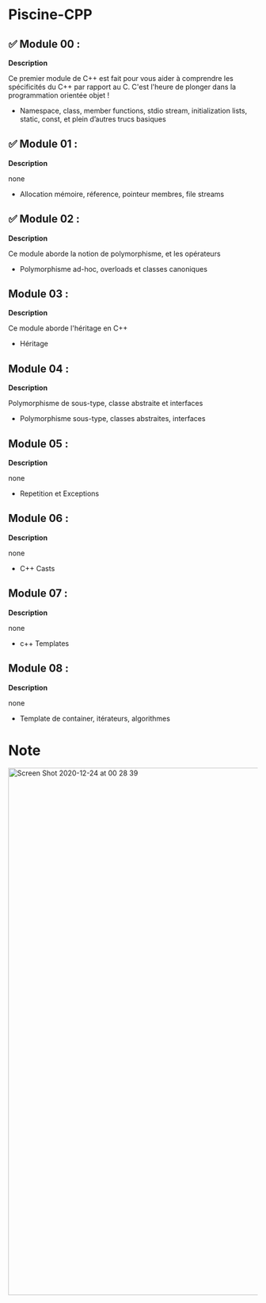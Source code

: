# Piscine-CPP

## ✅ Module 00 :

<strong>Description</strong>

Ce premier module de C++ est fait pour vous aider à comprendre les spécificités du C++ par rapport au C. C'est l'heure de plonger dans la programmation orientée objet !

- Namespace, class, member functions, stdio stream,
initialization lists, static, const, et plein d’autres trucs
basiques


## ✅ Module 01 :

<strong>Description</strong>

none

- Allocation mémoire, réference, pointeur membres, file
streams


## ✅ Module 02 :

<strong>Description</strong>

Ce module aborde la notion de polymorphisme, et les opérateurs

- Polymorphisme ad-hoc, overloads et classes canoniques


## Module 03 :

<strong>Description</strong>

Ce module aborde l'héritage en C++

- Héritage


## Module 04 :

<strong>Description</strong>

Polymorphisme de sous-type, classe abstraite et interfaces

- Polymorphisme sous-type, classes abstraites, interfaces


## Module 05 :

<strong>Description</strong>

none

- Repetition et Exceptions


## Module 06 :

<strong>Description</strong>

none

- C++ Casts


## Module 07 :

<strong>Description</strong>

none

- c++ Templates


## Module 08 :

<strong>Description</strong>

none

- Template de container, itérateurs, algorithmes


# Note

<img width="1062" alt="Screen Shot 2020-12-24 at 00 28 39" src="https://user-images.githubusercontent.com/45235527/103043943-fd222000-457e-11eb-8306-acf583947579.png">

